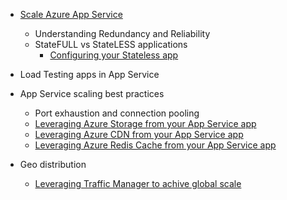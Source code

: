 * [Scale Azure App Service](../articles/app-service-web/web-sites-scale.md)

    * Understanding Redundancy and Reliability
    * StateFULL vs StateLESS applications
        * [Configuring your Stateless app](https://azure.microsoft.com/blog/disabling-arrs-instance-affinity-in-windows-azure-web-sites/)
* Load Testing apps in App Service   
* App Service scaling best practices

    * Port exhaustion and connection pooling
    * [Leveraging Azure Storage from your App Service app](../articles/storage/storage-dotnet-how-to-use-blobs.md)
    * [Leveraging Azure CDN from your App Service app](/cdn/cdn-overview)
    * [Leveraging Azure Redis Cache from your App Service app](../articles/redis-cache/cache-dotnet-how-to-use-azure-redis-cache.md)
* Geo distribution

    * [Leveraging Traffic Manager to achive global scale](../articles/traffic-manager/traffic-manager-overview.md)